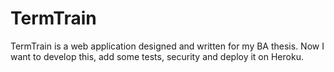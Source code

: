 # TermTrain

TermTrain is a web application designed and written for my BA thesis. Now I want to develop this, add some tests, security and deploy it on Heroku.

